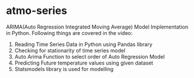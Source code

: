 # atmo-series

ARIMA(Auto Regression Integrated Moving Average) Model Implementation in Python. Following things are covered in the video:
1) Reading Time Series Data in Python using Pandas library
2) Checking for stationarity of time series model
3) Auto Arima Function to select order of Auto Regression Model
4) Predicting Future temperature values using given dataset
5) Statsmodels library is used for modelling

